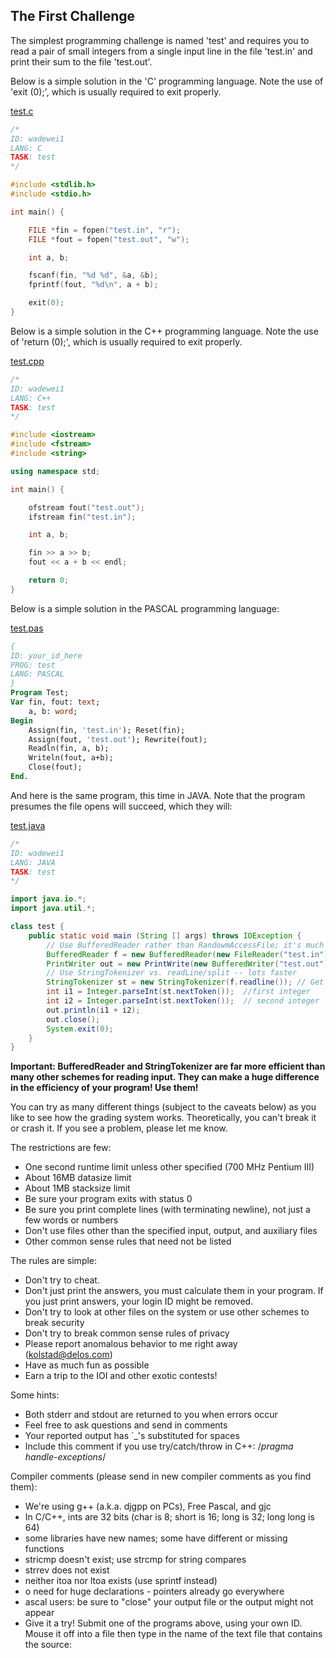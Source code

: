 ## The First Challenge

The simplest programming challenge is named 'test' and requires you to read a pair of small integers from a single input line in the file 'test.in' and print their sum to the file 'test.out'.

Below is a simple solution in the 'C' programming language. Note the use of 'exit (0);', which is usually required to exit properly.

[test.c](/1.1/111-Submitting-Solutions/test.c)

```C
/*
ID: wadewei1
LANG: C
TASK: test
*/

#include <stdlib.h>
#include <stdio.h>

int main() {

	FILE *fin = fopen("test.in", "r");
	FILE *fout = fopen("test.out", "w");

	int a, b;

	fscanf(fin, "%d %d", &a, &b);
	fprintf(fout, "%d\n", a + b);

	exit(0);
}
```

Below is a simple solution in the C++ programming language. Note the use of 'return (0);', which is usually required to exit properly.

[test.cpp](/1.1/111-Submitting-Solutions/test.cpp)

```C++
/*
ID: wadewei1
LANG: C++
TASK: test
*/

#include <iostream>
#include <fstream>
#include <string>

using namespace std;

int main() {

	ofstream fout("test.out");
	ifstream fin("test.in");

	int a, b;

	fin >> a >> b;
	fout << a + b << endl;

	return 0;
}
```

Below is a simple solution in the PASCAL programming language:

[test.pas](1.1/111-Submitting-Solutions/test.pas)

```Pascal
{
ID: your_id_here
PROG: test
LANG: PASCAL
}
Program Test;
Var fin, fout: text;
    a, b: word;
Begin
	Assign(fin, 'test.in'); Reset(fin);
	Assign(fout, 'test.out'); Rewrite(fout);
	Readln(fin, a, b);
	Writeln(fout, a+b);
	Close(fout);
End.
```

And here is the same program, this time in JAVA. Note that the program presumes the file opens will succeed, which they will:

[test.java](1.1/111-Submitting-Solutions/test.java)

```Java
/*
ID: wadewei1
LANG: JAVA
TASK: test
*/

import java.io.*;
import java.util.*;

class test {
	public static void main (String [] args) throws IOException {
		// Use BufferedReader rather than RandowmAccessFile; it's much faster
		BufferedReader f = new BufferedReader(new FileReader("test.in"));	// input file name goes above
		PrintWriter out = new PrintWrite(new BufferedWriter("test.out")));
		// Use StringTokenizer vs. readLine/split -- lots faster
		StringTokenizer st = new StringTokenizer(f.readline());	// Get line, break into tokens
		int i1 = Integer.parseInt(st.nextToken());	//first integer
		int i2 = Integer.parseInt(st.nextToken());	// second integer
		out.println(i1 + i2);
		out.close();
		System.exit(0);
	}
}
```

**Important: BufferedReader and StringTokenizer are far more efficient than many other schemes for reading input. They can make a huge difference in the efficiency of your program! Use them!**

You can try as many different things (subject to the caveats below) as you like to see how the grading system works. Theoretically, you can't break it or crash it. If you see a problem, please let me know.

The restrictions are few:

* One second runtime limit unless other specified (700 MHz Pentium III)
* About 16MB datasize limit
* About 1MB stacksize limit
* Be sure your program exits with status 0
* Be sure you print complete lines (with terminating newline), not just a few words or numbers
* Don't use files other than the specified input, output, and auxiliary files
* Other common sense rules that need not be listed

The rules are simple:

* Don't try to cheat.
* Don't just print the answers, you must calculate them in your program. If you just print answers, your login ID might be removed.
* Don't try to look at other files on the system or use other schemes to break security
* Don't try to break common sense rules of privacy
* Please report anomalous behavior to me right away (<kolstad@delos.com>)
* Have as much fun as possible
* Earn a trip to the IOI and other exotic contests!

Some hints:

* Both stderr and stdout are returned to you when errors occur
* Feel free to ask questions and send in comments
* Your reported output has `_'s substituted for spaces
* Include this comment if you use try/catch/throw in C++: /*pragma handle-exceptions*/

Compiler comments (please send in new compiler comments as you find them):

* We're using g++ (a.k.a. djgpp on PCs), Free Pascal, and gjc
* In C/C++, ints are 32 bits (char is 8; short is 16; long is 32; long long is 64)
* some libraries have new names; some have different or missing functions
* stricmp doesn't exist; use strcmp for string compares
* strrev does not exist
* neither itoa nor ltoa exists (use sprintf instead)
* o need for huge declarations - pointers already go everywhere
* ascal users: be sure to "close" your output file or the output might not appear
* Give it a try! Submit one of the programs above, using your own ID. Mouse it off into a file then type in the name of the text file that contains the source:
